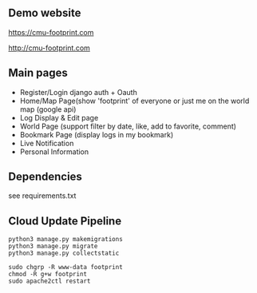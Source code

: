 ## Demo website

https://cmu-footprint.com

http://cmu-footprint.com

## Main pages

- Register/Login django auth + Oauth 
- Home/Map Page(show 'footprint' of everyone or just me on the world map (google api)
- Log Display & Edit page
- World Page (support filter by date, like, add to favorite, comment)
- Bookmark Page (display logs in my bookmark)
- Live Notification
- Personal Information


## Dependencies

see requirements.txt

## Cloud Update Pipeline

```
python3 manage.py makemigrations
python3 manage.py migrate
python3 manage.py collectstatic

sudo chgrp -R www-data footprint
chmod -R g+w footprint
sudo apache2ctl restart
```
